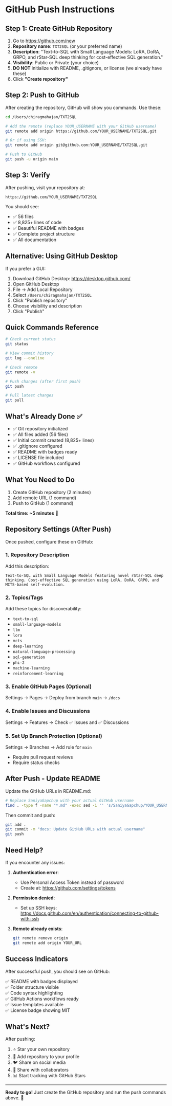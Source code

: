 # GitHub Push Instructions

## Step 1: Create GitHub Repository

1. Go to https://github.com/new
2. **Repository name**: `TXT2SQL` (or your preferred name)
3. **Description**: "Text-to-SQL with Small Language Models: LoRA, DoRA, GRPO, and rStar-SQL deep thinking for cost-effective SQL generation."
4. **Visibility**: Public or Private (your choice)
5. **DO NOT** initialize with README, .gitignore, or license (we already have these)
6. Click **"Create repository"**

## Step 2: Push to GitHub

After creating the repository, GitHub will show you commands. Use these:

```bash
cd /Users/chiragmahajan/TXT2SQL

# Add the remote (replace YOUR_USERNAME with your GitHub username)
git remote add origin https://github.com/YOUR_USERNAME/TXT2SQL.git

# Or if using SSH:
git remote add origin git@github.com:YOUR_USERNAME/TXT2SQL.git

# Push to GitHub
git push -u origin main
```

## Step 3: Verify

After pushing, visit your repository at:
```
https://github.com/YOUR_USERNAME/TXT2SQL
```

You should see:
- ✅ 56 files
- ✅ 8,825+ lines of code
- ✅ Beautiful README with badges
- ✅ Complete project structure
- ✅ All documentation

## Alternative: Using GitHub Desktop

If you prefer a GUI:

1. Download GitHub Desktop: https://desktop.github.com/
2. Open GitHub Desktop
3. File → Add Local Repository
4. Select `/Users/chiragmahajan/TXT2SQL`
5. Click "Publish repository"
6. Choose visibility and description
7. Click "Publish"

## Quick Commands Reference

```bash
# Check current status
git status

# View commit history
git log --oneline

# Check remote
git remote -v

# Push changes (after first push)
git push

# Pull latest changes
git pull
```

## What's Already Done ✅

- ✅ Git repository initialized
- ✅ All files added (56 files)
- ✅ Initial commit created (8,825+ lines)
- ✅ .gitignore configured
- ✅ README with badges ready
- ✅ LICENSE file included
- ✅ GitHub workflows configured

## What You Need to Do

1. Create GitHub repository (2 minutes)
2. Add remote URL (1 command)
3. Push to GitHub (1 command)

**Total time: ~5 minutes** 🚀

## Repository Settings (After Push)

Once pushed, configure these on GitHub:

### 1. Repository Description
Add this description:
```
Text-to-SQL with Small Language Models featuring novel rStar-SQL deep thinking. Cost-effective SQL generation using LoRA, DoRA, GRPO, and MCTS-based self-evolution.
```

### 2. Topics/Tags
Add these topics for discoverability:
- `text-to-sql`
- `small-language-models`
- `llm`
- `lora`
- `mcts`
- `deep-learning`
- `natural-language-processing`
- `sql-generation`
- `phi-2`
- `machine-learning`
- `reinforcement-learning`

### 3. Enable GitHub Pages (Optional)
Settings → Pages → Deploy from branch `main` → `/docs`

### 4. Enable Issues and Discussions
Settings → Features → Check ✅ Issues and ✅ Discussions

### 5. Set Up Branch Protection (Optional)
Settings → Branches → Add rule for `main`
- Require pull request reviews
- Require status checks

## After Push - Update README

Update the GitHub URLs in README.md:
```bash
# Replace SaniyaGapchup with your actual GitHub username
find . -type f -name "*.md" -exec sed -i '' 's/SaniyaGapchup/YOUR_USERNAME/g' {} +
```

Then commit and push:
```bash
git add .
git commit -m "docs: Update GitHub URLs with actual username"
git push
```

## Need Help?

If you encounter any issues:

1. **Authentication error**: 
   - Use Personal Access Token instead of password
   - Create at: https://github.com/settings/tokens
   
2. **Permission denied**:
   - Set up SSH keys: https://docs.github.com/en/authentication/connecting-to-github-with-ssh
   
3. **Remote already exists**:
   ```bash
   git remote remove origin
   git remote add origin YOUR_URL
   ```

## Success Indicators

After successful push, you should see on GitHub:

✅ README with badges displayed  
✅ Folder structure visible  
✅ Code syntax highlighting  
✅ GitHub Actions workflows ready  
✅ Issue templates available  
✅ License badge showing MIT  

## What's Next?

After pushing:

1. ⭐ Star your own repository
2. 📝 Add repository to your profile
3. 🐦 Share on social media
4. 📧 Share with collaborators
5. 📊 Start tracking with GitHub Stars

---

**Ready to go!** Just create the GitHub repository and run the push commands above. 🚀

